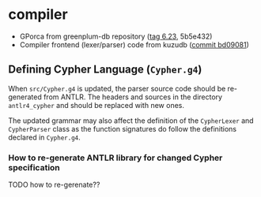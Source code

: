 # compiler

- GPorca from greenplum-db repository ([tag 6.23](https://github.com/greenplum-db/gpdb/tree/6.23.0/src/backend/gporca), 5b5e432)
- Compiler frontend (lexer/parser) code from kuzudb ([commit bd09081](https://github.com/kuzudb/kuzu/tree/bd0908100d3538e7abd18f0e022bdd1a4c64efae))

## Defining Cypher Language (`Cypher.g4`)

When `src/Cypher.g4` is updated, the parser source code should be re-generated from ANTLR.
The headers and sources in the directory `antlr4_cypher` and should be replaced with new ones.

The updated grammar may also affect the definition of the `CypherLexer` and `CypherParser` class as the function signatures do follow the definitions declared in `Cypher.g4`.

### How to re-generate ANTLR library for changed Cypher specification

TODO how to re-gerenate??